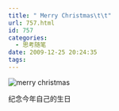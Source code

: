 ```yaml
---
title: " Merry Christmas\t\t"
url: 757.html
id: 757
categories:
  - 思考随笔
date: 2009-12-25 20:24:35
tags:
---
```


![merry christmas](../../../images/2009/12/7up_shot3_.jpg "merry christmas")

纪念今年自己的生日